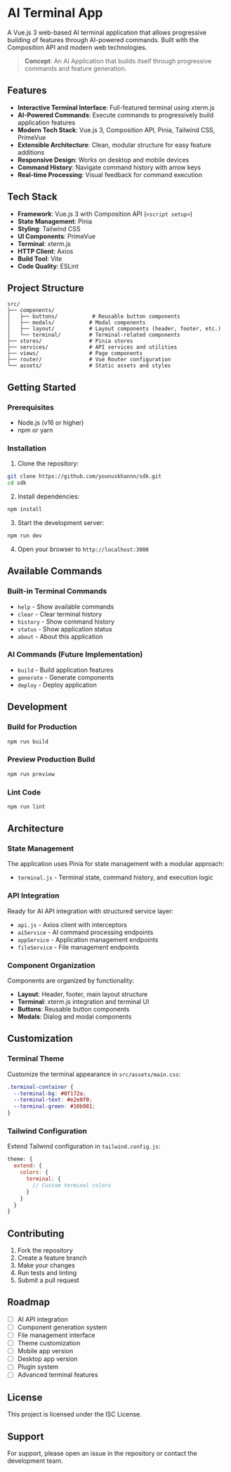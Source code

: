 # AI Terminal App

A Vue.js 3 web-based AI terminal application that allows progressive building of features through AI-powered commands. Built with the Composition API and modern web technologies.

> **Concept**: An AI Application that builds itself through progressive commands and feature generation.

## Features

- **Interactive Terminal Interface**: Full-featured terminal using xterm.js
- **AI-Powered Commands**: Execute commands to progressively build application features
- **Modern Tech Stack**: Vue.js 3, Composition API, Pinia, Tailwind CSS, PrimeVue
- **Extensible Architecture**: Clean, modular structure for easy feature additions
- **Responsive Design**: Works on desktop and mobile devices
- **Command History**: Navigate command history with arrow keys
- **Real-time Processing**: Visual feedback for command execution

## Tech Stack

- **Framework**: Vue.js 3 with Composition API (`<script setup>`)
- **State Management**: Pinia
- **Styling**: Tailwind CSS
- **UI Components**: PrimeVue
- **Terminal**: xterm.js
- **HTTP Client**: Axios
- **Build Tool**: Vite
- **Code Quality**: ESLint

## Project Structure

```
src/
├── components/
│   ├── buttons/           # Reusable button components
│   ├── modals/           # Modal components
│   ├── layout/           # Layout components (header, footer, etc.)
│   └── terminal/         # Terminal-related components
├── stores/               # Pinia stores
├── services/             # API services and utilities
├── views/                # Page components
├── router/               # Vue Router configuration
└── assets/               # Static assets and styles
```

## Getting Started

### Prerequisites

- Node.js (v16 or higher)
- npm or yarn

### Installation

1. Clone the repository:
```bash
git clone https://github.com/younuskhannn/sdk.git
cd sdk
```

2. Install dependencies:
```bash
npm install
```

3. Start the development server:
```bash
npm run dev
```

4. Open your browser to `http://localhost:3000`

## Available Commands

### Built-in Terminal Commands

- `help` - Show available commands
- `clear` - Clear terminal history  
- `history` - Show command history
- `status` - Show application status
- `about` - About this application

### AI Commands (Future Implementation)

- `build` - Build application features
- `generate` - Generate components
- `deploy` - Deploy application

## Development

### Build for Production

```bash
npm run build
```

### Preview Production Build

```bash
npm run preview
```

### Lint Code

```bash
npm run lint
```

## Architecture

### State Management

The application uses Pinia for state management with a modular approach:

- `terminal.js` - Terminal state, command history, and execution logic

### API Integration

Ready for AI API integration with structured service layer:

- `api.js` - Axios client with interceptors
- `aiService` - AI command processing endpoints
- `appService` - Application management endpoints  
- `fileService` - File management endpoints

### Component Organization

Components are organized by functionality:

- **Layout**: Header, footer, main layout structure
- **Terminal**: xterm.js integration and terminal UI
- **Buttons**: Reusable button components
- **Modals**: Dialog and modal components

## Customization

### Terminal Theme

Customize the terminal appearance in `src/assets/main.css`:

```css
.terminal-container {
  --terminal-bg: #0f172a;
  --terminal-text: #e2e8f0;
  --terminal-green: #10b981;
}
```

### Tailwind Configuration

Extend Tailwind configuration in `tailwind.config.js`:

```js
theme: {
  extend: {
    colors: {
      terminal: {
        // Custom terminal colors
      }
    }
  }
}
```

## Contributing

1. Fork the repository
2. Create a feature branch
3. Make your changes
4. Run tests and linting
5. Submit a pull request

## Roadmap

- [ ] AI API integration
- [ ] Component generation system
- [ ] File management interface
- [ ] Theme customization
- [ ] Mobile app version
- [ ] Desktop app version
- [ ] Plugin system
- [ ] Advanced terminal features

## License

This project is licensed under the ISC License.

## Support

For support, please open an issue in the repository or contact the development team.
